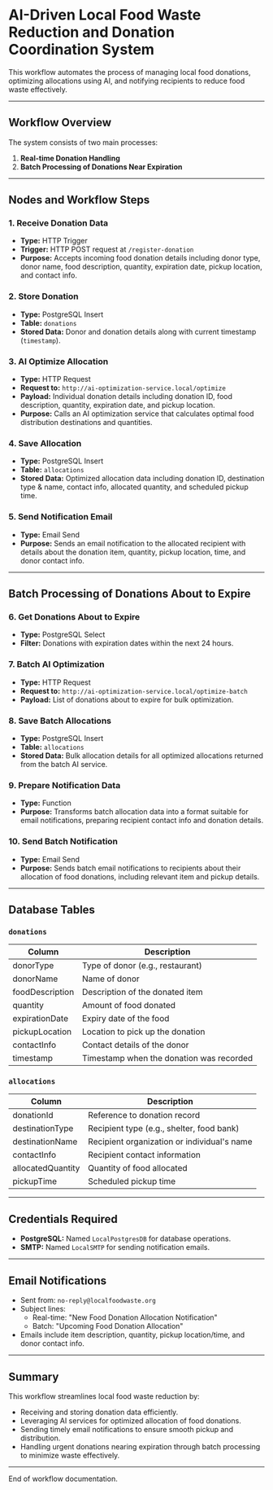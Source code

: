 # AI-Driven Local Food Waste Reduction and Donation Coordination System

This workflow automates the process of managing local food donations, optimizing allocations using AI, and notifying recipients to reduce food waste effectively.

---

## Workflow Overview

The system consists of two main processes:

1. **Real-time Donation Handling**
2. **Batch Processing of Donations Near Expiration**

---

## Nodes and Workflow Steps

### 1. Receive Donation Data  
- **Type:** HTTP Trigger  
- **Trigger:** HTTP POST request at `/register-donation`  
- **Purpose:** Accepts incoming food donation details including donor type, donor name, food description, quantity, expiration date, pickup location, and contact info.

### 2. Store Donation  
- **Type:** PostgreSQL Insert  
- **Table:** `donations`  
- **Stored Data:** Donor and donation details along with current timestamp (`timestamp`).

### 3. AI Optimize Allocation  
- **Type:** HTTP Request  
- **Request to:** `http://ai-optimization-service.local/optimize`  
- **Payload:** Individual donation details including donation ID, food description, quantity, expiration date, and pickup location.  
- **Purpose:** Calls an AI optimization service that calculates optimal food distribution destinations and quantities.

### 4. Save Allocation  
- **Type:** PostgreSQL Insert  
- **Table:** `allocations`  
- **Stored Data:** Optimized allocation data including donation ID, destination type & name, contact info, allocated quantity, and scheduled pickup time.

### 5. Send Notification Email  
- **Type:** Email Send  
- **Purpose:** Sends an email notification to the allocated recipient with details about the donation item, quantity, pickup location, time, and donor contact info.

---

## Batch Processing of Donations About to Expire

### 6. Get Donations About to Expire  
- **Type:** PostgreSQL Select  
- **Filter:** Donations with expiration dates within the next 24 hours.

### 7. Batch AI Optimization  
- **Type:** HTTP Request  
- **Request to:** `http://ai-optimization-service.local/optimize-batch`  
- **Payload:** List of donations about to expire for bulk optimization.

### 8. Save Batch Allocations  
- **Type:** PostgreSQL Insert  
- **Table:** `allocations`  
- **Stored Data:** Bulk allocation details for all optimized allocations returned from the batch AI service.

### 9. Prepare Notification Data  
- **Type:** Function  
- **Purpose:** Transforms batch allocation data into a format suitable for email notifications, preparing recipient contact info and donation details.

### 10. Send Batch Notification  
- **Type:** Email Send  
- **Purpose:** Sends batch email notifications to recipients about their allocation of food donations, including relevant item and pickup details.

---

## Database Tables

### `donations`  
| Column          | Description                         |  
|-----------------|-----------------------------------|  
| donorType       | Type of donor (e.g., restaurant)  |  
| donorName       | Name of donor                      |  
| foodDescription | Description of the donated item    |  
| quantity        | Amount of food donated             |  
| expirationDate  | Expiry date of the food            |  
| pickupLocation  | Location to pick up the donation   |  
| contactInfo     | Contact details of the donor       |  
| timestamp       | Timestamp when the donation was recorded |

### `allocations`  
| Column           | Description                                    |  
|------------------|------------------------------------------------|  
| donationId       | Reference to donation record                    |  
| destinationType  | Recipient type (e.g., shelter, food bank)      |  
| destinationName  | Recipient organization or individual's name    |  
| contactInfo     | Recipient contact information                    |  
| allocatedQuantity| Quantity of food allocated                       |  
| pickupTime      | Scheduled pickup time                            |

---

## Credentials Required

- **PostgreSQL:** Named `LocalPostgresDB` for database operations.  
- **SMTP:** Named `LocalSMTP` for sending notification emails.

---

## Email Notifications

- Sent from: `no-reply@localfoodwaste.org`  
- Subject lines:
  - Real-time: "New Food Donation Allocation Notification"  
  - Batch: "Upcoming Food Donation Allocation"  
- Emails include item description, quantity, pickup location/time, and donor contact info.

---

## Summary

This workflow streamlines local food waste reduction by:

- Receiving and storing donation data efficiently.
- Leveraging AI services for optimized allocation of food donations.
- Sending timely email notifications to ensure smooth pickup and distribution.
- Handling urgent donations nearing expiration through batch processing to minimize waste effectively.

---

End of workflow documentation.